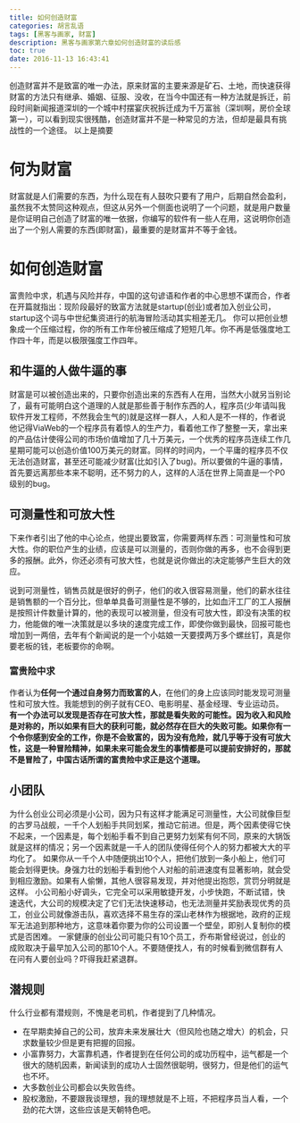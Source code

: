 ```yaml
---
title: 如何创造财富
categories: 胡言乱语
tags: [黑客与画家, 财富]
description: 黑客与画家第六章如何创造财富的读后感
toc: true
date: 2016-11-13 16:43:41
---
```

创造财富并不是致富的唯一办法，原来财富的主要来源是矿石、土地，而快速获得财富的方法只有继承、婚姻、征服、没收，在当今中国还有一种方法就是拆迁，前段时间新闻报道深圳的一个城中村摆宴庆祝拆迁成为千万富翁（深圳啊，房价全球第一），可以看到现实很残酷，创造财富并不是一种常见的方法，但却是最具有挑战性的一个途径。
以上是摘要
# 何为财富
财富就是人们需要的东西，为什么现在有人鼓吹只要有了用户，后期自然会盈利，虽然我不太赞同这种观点，但这从另外一个侧面也说明了一个问题，就是用户数量是你证明自己创造了财富的唯一依据，你编写的软件有一些人在用，这说明你创造出了一个别人需要的东西(即财富)，最重要的是财富并不等于金钱。

# 如何创造财富
富贵险中求，机遇与风险并存，中国的这句谚语和作者的中心思想不谋而合，作者在开篇就指出：现阶段最好的致富方法就是startup(创业)或者加入创业公司，startup这个词与中世纪集资进行的航海冒险活动其实相差无几。
你可以把创业想象成一个压缩过程，你的所有工作年份被压缩成了短短几年。你不再是低强度地工作四十年，而是以极限强度工作四年。

## 和牛逼的人做牛逼的事
财富是可以被创造出来的，只要你创造出来的东西有人在用，当然大小就另当别论了，最有可能明白这个道理的人就是那些善于制作东西的人，程序员(少年请叫我软件开发工程师，不然我会生气的)就是这样一群人，人和人是不一样的，作者说他记得ViaWeb的一个程序员有着惊人的生产力，看着他工作了整整一天，拿出来的产品估计使得公司的市场价值增加了几十万美元，一个优秀的程序员连续工作几星期可能可以创造价值100万美元的财富。同样的时间内，一个平庸的程序员不仅无法创造财富，甚至还可能减少财富(比如引入了bug)。所以要做的牛逼的事情，首先要远离那些本来不聪明，还不努力的人，这样的人活在世界上简直是一个P0级别的bug。


## 可测量性和可放大性
下来作者引出了他的中心论点，他提出要致富，你需要两样东西：可测量性和可放大性。你的职位产生的业绩，应该是可以测量的，否则你做的再多，也不会得到更多的报酬。此外，你还必须有可放大性，也就是说你做出的决定能够产生巨大的效应。

说到可测量性，销售员就是很好的例子，他们的收入很容易测量，他们的薪水往往是销售额的一个百分比，但单单具备可测量性是不够的，比如血汗工厂的工人报酬是按照计件数量计算的，他的表现可以被测量，但没有可放大性，即没有决策的权力，他能做的唯一决策就是以多块的速度完成工作，即使你做到最快，回报可能也增加到一两倍，去年有个新闻说的是一个小姑娘一天要摸两万多个螺丝钉，真是你要老板的钱，老板要你的命啊。

### 富贵险中求
作者认为**任何一个通过自身努力而致富的人**，在他们的身上应该同时能发现可测量性和可放大性。我能想到的例子就有CEO、电影明星、基金经理、专业运动员。**有一个办法可以发现是否存在可放大性，那就是看失败的可能性。因为收入和风险是对称的，所以如果有巨大的获利可能，就必然存在巨大的失败可能。如果你有一个令你感到安全的工作，你是不会致富的，因为没有危险，就几乎等于没有可放大性，这是一种冒险精神，如果未来可能会发生的事情都是可以提前安排好的，那就不是冒险了，中国古话所谓的富贵险中求正是这个道理。**

## 小团队
为什么创业公司必须是小公司，因为只有这样才能满足可测量性，大公司就像巨型的古罗马战舰，一千个人划船手共同划桨，推动它前进。但是，两个因素使得它快不起来，一个因素是，每个划船手看不到自己更努力划桨有何不同，原来的大锅饭就是这样的情况；另一个因素就是一千人的团队使得任何个人的努力都被大大的平均化了。
如果你从一千个人中随便挑出10个人，把他们放到一条小船上，他们可能会划得更快。身强力壮的划船手看到他个人对船的前进速度有显著影响，就会受到相应激励。如果有人偷懒，其他人很容易发现，并对他提出抱怨，赏罚分明就是这样。
小公司船小好调头，它完全可以采用敏捷开发，小步快跑，不断试错，快速迭代，大公司的规模决定了它们无法快速移动，也无法测量并奖励表现优秀的员工，创业公司就像游击队，喜欢选择不易生存的深山老林作为根据地，政府的正规军无法追到那种地方，这意味着你要为你的公司设置一个壁垒，即别人复制你的模式是否困难。
一家健康的创业公司可能只有10个员工，乔布斯曾经说过，创业的成败取决于最早加入公司的那10个人。不要随便找人，有的时候看到微信群有人在问有人要创业吗？吓得我赶紧退群。

## 潜规则
什么行业都有潜规则，不愧是老司机，作者提到了几种情况。
- 在早期卖掉自己的公司，放弃未来发展壮大（但风险也随之增大）的机会，只求数量较少但是更有把握的回报。
- 小富靠努力，大富靠机遇，作者提到在任何公司的成功历程中，运气都是一个很大的随机因素，新闻读到的成功人士固然很聪明，很努力，但是他们的运气也不坏。
- 大多数创业公司都会以失败告终。
- 股权激励，不要跟我谈理想，我的理想就是不上班，不把程序员当人看，一个劲的花大饼，这些应该是天朝特色吧。